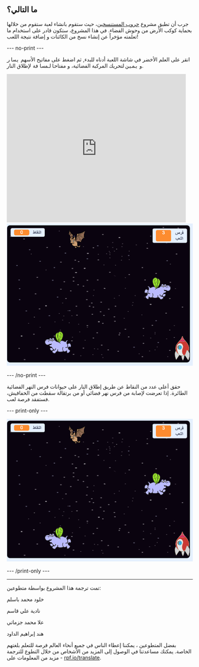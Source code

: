## ما التالي؟

جرب أن تطبق مشروع [حروب المستنسخين](https://projects.raspberrypi.org/ar-SA/projects/clone-wars?utm_source=pathway&utm_medium=whatnext&utm_campaign=projects)، حيث ستقوم بانشاء لعبة ستقوم من خلالها بحماية كوكب الأرض من وحوش الفضاء. في هذا المشروع، ستكون قادر على استخدام ما تعلمته مؤخراً عن إنشاء نسخ من الكائنات و إضافة نتيجة اللعب!

--- no-print ---

انقر على العلم الأخضر في شاشة اللعبة أدناه للبدء, ثم اضغط على مفاتيح الأسهم <kbd>يسار</kbd> و <kbd>يمين</kbd> لتحريك المركبة الفضائية، و مفتاح<kbd>المسافة</kbd> لإطلاق النار.

<div class="scratch-preview">
  <iframe allowtransparency="true" width="485" height="402" src="https://scratch.mit.edu/projects/embed/276887163/?autostart=false" frameborder="0" scrolling="no"></iframe>
  <img src="images/clone-showcase.png">
</div>

--- /no-print ---

حقق أعلى عدد من النقاط عن طريق إطلاق النار على حيوانات فرس النهر الفضائية الطائرة. إذا تعرضت لإصابة من فرس نهر فضائي أو من برتقالة سقطت من الخفافيش، فستفقد فرصة لعب.

--- print-only ---

![تنازلي](images/clone-showcase.png)

--- /print-only ---


***
تمت ترجمة هذا المشروع بواسطة متطوعين:

خلود محمد باسلم

نادية علي قاسم

علا محمد جزماتي

هند إبراهيم الداود

بفضل المتطوعين ، يمكننا إعطاء الناس في جميع أنحاء العالم فرصة للتعلم بلغتهم الخاصة. يمكنك مساعدتنا في الوصول إلى المزيد من الأشخاص من خلال التطوع للترجمة - مزيد من المعلومات على [rpf.io/translate](https://rpf.io/translate).